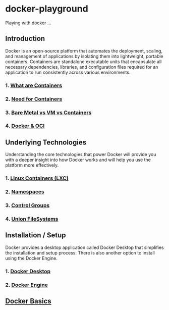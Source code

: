# docker-playground

Playing with docker ...

## Introduction

Docker is an open-source platform that automates the deployment, scaling, and management of applications by isolating them into lightweight, portable containers. Containers are standalone executable units that encapsulate all necessary dependencies, libraries, and configuration files required for an application to run consistently across various environments.

### 1. [What are Containers](docs/introduction/whatAreContainers.md)

### 2. [Need for Containers](docs/introduction/needForContainers.md)

### 3. [Bare Metal vs VM vs Containers](docs/introduction/bm-vm-container.md)

### 4. [Docker & OCI](docs/introduction/oci.md)

## Underlying Technologies

Understanding the core technologies that power Docker will provide you with a deeper insight into how Docker works and will help you use the platform more effectively.

### 1. [Linux Containers (LXC)](docs/underlyingTech/linuxContainers.md)

### 2. [Namespaces](docs/underlyingTech/namespaces.md)

### 3. [Control Groups](docs/underlyingTech/controlGroups.md)

### 4. [Union FileSystems](docs/underlyingTech/unionFileSystems.md)

## Installation / Setup

Docker provides a desktop application called Docker Desktop that simplifies the installation and setup process. There is also another option to install using the Docker Engine.

### 1. [Docker Desktop](docs/installation-setup/dockerDesktop.md)

### 2. [Docker Engine](docs/installation-setup/dockerEngine.md)

## [Docker Basics](docs/dockerBasics/dockerBasics.md)
